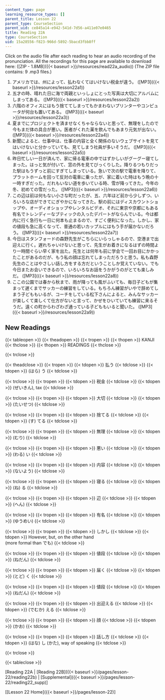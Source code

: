 ```yaml
---
content_type: page
learning_resource_types: []
parent_title: Lesson 22
parent_type: CourseSection
parent_uid: ce845a14-e942-541d-7d56-a411e07e0465
title: Reading 22A
type: CourseSection
uid: 15a28556-f823-966d-5892-5bacd3fbb8ff
---
```


Click on the audio file after each reading to hear an audio recording of the pronunciation. All the recordings for this page are available to download here: ([ZIP - 1.8MB]({{< baseurl >}}/resources/read22a_audio)) (The ZIP file contains: 9 .mp3 files.)

1.  アメリカでは、州によって、払わなくてはいけない税金が違う。 ([MP3]({{< baseurl >}}/resources/lesson22a1))
2.  五才の時、晴れた日に海で両親といっしょにとった写真は大切にアルバムにしまってある。 ([MP3]({{< baseurl >}}/resources/lesson22a2))
3.  六階のオフィスにはもう捨ててしまってもかまわないプリンターやコンピュータが何台も置いてある。 ([MP3]({{< baseurl >}}/resources/lesson22a3))
4.  夏までにプロジェクトを済ませなくちゃならないと思って、無理をしたので今もまだ体の具合が悪い。医者がくれた薬を飲んでもあまり元気が出ない。 ([MP3]({{< baseurl >}}/resources/lesson22a4))
5.  新聞によると、仕事中は、仕事の内容と全く関係のないウェブサイトを見てはいけないと分かっていても、見てしまう社員が多いそうだ。 ([MP3]({{< baseurl >}}/resources/lesson22a5))
6.  昨日忙しい一日が済んで、家に帰る電車の中ではずかしいがグーグー寝てしまった。はっと気が付いて、窓の外を見てびっくりした。降りるつもりだった駅はもうずっと前にすぎてしまっている。急いで次の駅で電車を降りて、プラットホームを回って反対の電車に乗ったが、家に着いた時はもう晩の十一時すぎだった。だれもいない道を歩いている時、雪が降ってきた。今年の冬、初めての雪だった。 ([MP3]({{< baseurl >}}/resources/lesson22a6))
7.  この辺は前は何もない小さな町だったが、五、六年ほど前から少しずつ、いろいろな店ができてにぎやかになってきた。駅の前にはディスカウントショップや、オーディオショップやレンタルビデオ、それに東京や京都にもある有名でトレンディーなブティックの入ったデパートがならんでいる。今は都内に行く急行も一日に何本も止まるので、すごく便利になった。しかし、家の値段も急に高くなって、普通の若いカップルにはもう手が届かないだろう。 ([MP3]({{< baseurl >}}/resources/lesson22a7))
8.  今日はスタンフォードの森野先生がこちらにいらっしゃるので、空港まで出迎えに行く。遅れちゃいけないと思って、先生がお着きになるはずの時間より一時間ぐらい早く家を出た。先生とは何年も前に学会で一回お目にかかったことがあるのだが、もう私の顔は忘れてしまっただろうと思う。私も森野先生のことはやさしい話し方をする方だということしか覚えていない。でも今日またお会いできるので、いろいろなお話をうかがうのがとても楽しみだ。 ([MP3]({{< baseurl >}}/resources/lesson22a8))
9.  ここの公園では春から秋まで、雨が降っても風がふいても、毎日子どもが集まって遅くまでサッカーの練習をしている。もちろん練習がいやで辞めてしまう子どももいるが、コーチをしている松下さんによると、みんなサッカーが楽しくて楽しくて仕方がないと言って、かぜをひいていても練習に来るそうだ。遠くの町からわざわざ通っている子どももいると聞いた。 ([MP3]({{< baseurl >}}/resources/lesson22a9))

New Readings
------------

{{< tableopen >}}
{{< theadopen >}}
{{< tropen >}}
{{< thopen >}}
KANJI
{{< thclose >}}
{{< thopen >}}
READINGS
{{< thclose >}}

{{< trclose >}}

{{< theadclose >}}
{{< tropen >}}
{{< tdopen >}}
払う
{{< tdclose >}}
{{< tdopen >}}
(はら) う
{{< tdclose >}}

{{< trclose >}}
{{< tropen >}}
{{< tdopen >}}
税金
{{< tdclose >}}
{{< tdopen >}}
(ぜいきん), tax
{{< tdclose >}}

{{< trclose >}}
{{< tropen >}}
{{< tdopen >}}
大切
{{< tdclose >}}
{{< tdopen >}}
(たいせつ)
{{< tdclose >}}

{{< trclose >}}
{{< tropen >}}
{{< tdopen >}}
捨てる
{{< tdclose >}}
{{< tdopen >}}
(す) てる
{{< tdclose >}}

{{< trclose >}}
{{< tropen >}}
{{< tdopen >}}
無理
{{< tdclose >}}
{{< tdopen >}}
(むり)
{{< tdclose >}}

{{< trclose >}}
{{< tropen >}}
{{< tdopen >}}
悪い
{{< tdclose >}}
{{< tdopen >}}
(わる) い
{{< tdclose >}}

{{< trclose >}}
{{< tropen >}}
{{< tdopen >}}
内容
{{< tdclose >}}
{{< tdopen >}}
(ないよう)
{{< tdclose >}}

{{< trclose >}}
{{< tropen >}}
{{< tdopen >}}
寝る
{{< tdclose >}}
{{< tdopen >}}
(ね) る
{{< tdclose >}}

{{< trclose >}}
{{< tropen >}}
{{< tdopen >}}
辺 
{{< tdclose >}}
{{< tdopen >}}
(へん)
{{< tdclose >}}

{{< trclose >}}
{{< tropen >}}
{{< tdopen >}}
有名
{{< tdclose >}}
{{< tdopen >}}
(ゆうめい)
{{< tdclose >}}

{{< trclose >}}
{{< tropen >}}
{{< tdopen >}}
しかし 
{{< tdclose >}}
{{< tdopen >}}
However, but, on the other hand  
(more formal than でも)
{{< tdclose >}}

{{< trclose >}}
{{< tropen >}}
{{< tdopen >}}
値段 
{{< tdclose >}}
{{< tdopen >}}
(ねだん)
{{< tdclose >}}

{{< trclose >}}
{{< tropen >}}
{{< tdopen >}}
届く 
{{< tdclose >}}
{{< tdopen >}}
(とど) く
{{< tdclose >}}

{{< trclose >}}
{{< tropen >}}
{{< tdopen >}}
値段 
{{< tdclose >}}
{{< tdopen >}}
(ねだん)
{{< tdclose >}}

{{< trclose >}}
{{< tropen >}}
{{< tdopen >}}
出迎える 
{{< tdclose >}}
{{< tdopen >}}
(でむか) える
{{< tdclose >}}

{{< trclose >}}
{{< tropen >}}
{{< tdopen >}}
顔
{{< tdclose >}}
{{< tdopen >}}
(かお)
{{< tdclose >}}

{{< trclose >}}
{{< tropen >}}
{{< tdopen >}}
話し方
{{< tdclose >}}
{{< tdopen >}}
(はな) し (かた), way of speaking
{{< tdclose >}}

{{< trclose >}}

{{< tableclose >}}

\[Reading 22A | [Reading 22B]({{< baseurl >}}/pages/lesson-22/reading22b) | [Supplemental]({{< baseurl >}}/pages/lesson-22/reading22_supp)\]

\[[Lesson 22 Home]({{< baseurl >}}/pages/lesson-22)\]